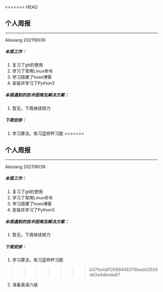 <<<<<<< HEAD
## 个人周报

***

Alexiang 202119039

##### 本周工作：

1. 复习了git的使用
2. 学习了常用Linux命令
3. 学习搭建了hoex博客
4. 安装并学习了Python3

##### 本周遇到的技术困难及解决方案：

1. 暂无，下周继续努力

##### 下周安排：

1. 学习算法，练习蓝桥杯习题
=======
## 个人周报

***

Alexiang 202119039

##### 本周工作：

1. 复习了git的使用
2. 学习了常用Linux命令
3. 学习搭建了hoex博客
4. 安装并学习了Python3

##### 本周遇到的技术困难及解决方案：

1. 暂无，下周继续努力

##### 下周安排：

1. 学习算法，练习蓝桥杯习题
>>>>>>> b370a4aff26994482f16aadd2926eb3a4dbeda87
2. 准备英语六级